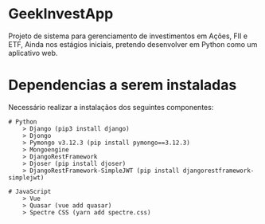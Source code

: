 # GeekInvestApp
Projeto de sistema para gerenciamento de investimentos em Ações, FII e ETF, Ainda nos estágios iniciais, pretendo desenvolver em Python como um aplicativo web.

# Dependencias a serem instaladas
Necessário realizar a instalaçãos dos seguintes componentes:

    # Python
        > Django (pip3 install django)
        > Djongo
        > Pymongo v3.12.3 (pip install pymongo==3.12.3)
        > Mongoengine
        > DjangoRestFramework
        > Djoser (pip install djoser)
        > DjangoRestFramework-SimpleJWT (pip install djangorestframework-simplejwt)

    # JavaScript
        > Vue
        > Quasar (vue add quasar)
        > Spectre CSS (yarn add spectre.css)
